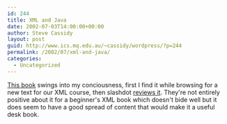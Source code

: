 ```yaml
---
id: 244
title: XML and Java
date: 2002-07-03T14:00:00+00:00
author: Steve Cassidy
layout: post
guid: http://www.ics.mq.edu.au/~cassidy/wordpress/?p=244
permalink: /2002/07/xml-and-java/
categories:
  - Uncategorized
---
```

[This book](http://www.awprofessional.com/catalog/product.asp?product_id={3B16B2C1-0CED-4D42-8884-1EDD7B2A0257}&selectDescTypeId={06B328CA-921B-4395-945D-3078CA6F292A}&st=5130B593-BAEC-49C6-B6A8-0035DFD1EA3B&session_id={FBAC416F-0130-4010-913E-DE3B1AD9EEDC}) swings into my conciousness, first I find it while browsing for a new text for our XML course, then slashdot [reviews it](http://books.slashdot.org/article.pl?sid=02/07/03/1512218&mode=flat&tid=108). They're not entirely positive about it for a beginner's XML book which doesn't bide well but it does seem to have a good spread of content that would make it a useful desk book.

